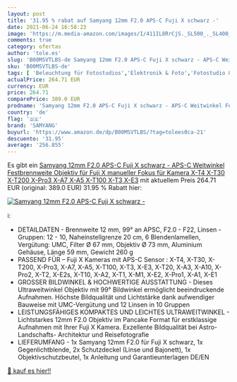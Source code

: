 ```yaml
---
layout: post
title: '31.95 % rabat auf Samyang 12mm F2.0 APS-C Fuji X schwarz -'
date: 2021-06-24 16:58:23
image: 'https://m.media-amazon.com/images/I/411IL8RrCjS._SL500_._SL400_.jpg'
comments: true
category: ofertas
author: 'tole.es'
slug: 'B00MSVTLBS-de Samyang 12mm F2.0 APS-C Fuji X schwarz - APS-C Weitwinkel...'
sku: 'B00MSVTLBS-de'
tags: [ 'Beleuchtung für Fotostudios','Elektronik & Foto','Fotostudio & Beleuchtung','Kamera & Foto','Kamera- & Fotozubehör','Kamera-Objektive','Objektive','Objektive für Systemkameras','samyang', ]
actualPrice: 264.71 EUR
currency: EUR
price: 264.71
comparePrice: 389.0 EUR
prodname: 'Samyang 12mm F2.0 APS-C Fuji X schwarz - APS-C Weitwinkel Festbrennweite Objektiv für Fuji X  manueller Fokus  für Kamera X-T4  X-T30  X-T200  X-Pro3  X-A7  X-A5  X-T100  X-T3  X-E3'
country: 'de'
flag: '🇩🇪'
brand: 'SAMYANG'
buyurl: 'https://www.amazon.de/dp/B00MSVTLBS/?tag=tolees0ca-21'
descuento: '31.95'
average: '256.855'
---
```


Es gibt ein [Samyang 12mm F2.0 APS-C Fuji X schwarz - APS-C Weitwinkel Festbrennweite Objektiv für Fuji X  manueller Fokus  für Kamera X-T4  X-T30  X-T200  X-Pro3  X-A7  X-A5  X-T100  X-T3  X-E3](https://www.amazon.de/dp/B00MSVTLBS/?tag=tolees0ca-21) mit aktuellem Preis 264.71 EUR (original: 389.0 EUR) 31.95 % Rabatt hier:

[![Samyang 12mm F2.0 APS-C Fuji X schwarz -](https://m.media-amazon.com/images/I/411IL8RrCjS._SL500_._SL400_.jpg)](https://www.amazon.de/dp/B00MSVTLBS/?tag=tolees0ca-21)

ℹ️:

- DETAILDATEN - Brennweite 12 mm, 99° an APSC, F2.0 - F22, Linsen - Gruppen: 12 - 10, Naheinstellgrenze 20 cm, 6 Blendenlamellen, Vergütung: UMC, Filter Ø 67 mm, Objektiv Ø 73 mm, Aluminium Gehäuse, Länge 59 mm, Gewicht 260 g
- PASSEND FÜR – Fuji X Kameras mit APS-C Sensor : X-T4, X-T30, X-T200, X-Pro3, X-A7, X-A5, X-T100, X-T3, X-E3, X-T20, X-A3, X-A10, X-Pro2, X-T2, X-E2s, X-T10, X-A2, X-T1, X-M1, X-E2, X-Pro1, X-A1, X-E1
- GROSSER BILDWINKEL & HOCHWERTIGE AUSSTATTUNG - Dieses Ultraweitwinkel Objektiv mit 99° Bildwinkel ermöglicht beeindruckende Aufnahmen. Höchste Bildqualität und Lichtstärke dank aufwendiger Bauweise mit UMC-Vergütung und 12 Linsen in 10 Gruppen
- LEISTUNGSFÄHIGES KOMPAKTES UND LEICHTES ULTRAWEITWINKEL - Lichtstarkes 12mm F2.0 Objektiv im Pancake Format für erstklassige Aufnahmen mit Ihrer Fuji X Kamera. Exzellente Bildqualität bei Astro- Landschafts- Architektur und Reisefotografie
- LIEFERUMFANG - 1x Samyang 12mm F2.0 für Fuji X schwarz, 1x Gegenlichtblende, 2x Schutzdeckel (Linse und Bajonett), 1x Objektivschutzbeutel, 1x Anleitung und Garantieunterlagen DE/EN

[🛒 kauf es hier!!](https://www.amazon.de/dp/B00MSVTLBS/?tag=tolees0ca-21)
